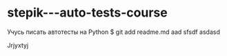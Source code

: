 # stepik---auto-tests-course
Учусь писать автотесты на Python
$ git add readme.md
aad 
sfsdf
asdasd

Jrjyxtyj

